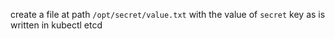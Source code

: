 create a file at path `/opt/secret/value.txt` with the value of `secret` key as is written in kubectl etcd 